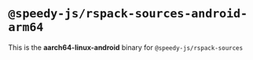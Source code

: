 # `@speedy-js/rspack-sources-android-arm64`

This is the **aarch64-linux-android** binary for `@speedy-js/rspack-sources`
